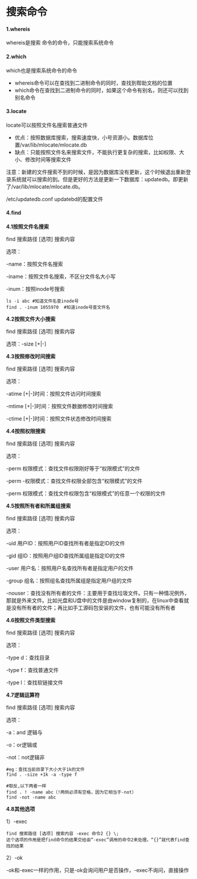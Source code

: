 # 搜索命令

#### 1.whereis

whereis是搜索 命令的命令，只能搜索系统命令



#### 2.which

which也是搜索系统命令的命令

- whereis命令可以在查找到二进制命令的同时，查找到帮助文档的位置
- which命令在查找到二进制命令的同时，如果这个命令有别名，则还可以找到别名命令



#### 3.locate

locate可以按照文件名搜索普通文件

- 优点：按照数据库搜索，搜索速度快，小号资源小。数据库位置/var/lib/mlocate/mlocate.db
- 缺点：只能按照文件名来搜索文件，不能执行更复杂的搜索，比如权限、大小、修改时间等搜索文件



注意：新建的文件搜索不到的时候，是因为数据库没有更新，这个时候退出重新登录系统就可以搜索的到。但是更好的方法是更新一下数据库：updatedb。即更新了/var/lib/mlocate/mlocate.db。



/etc/updatedb.conf		updatebd的配置文件



#### 4.find

**4.1按照文件名搜索**

find 搜索路径  [选项]  搜索内容

选项：

-name：按照文件名搜索

-iname：按照文件名搜索，不区分文件名大小写

-inum：按照inode号搜索



```shell
ls -i abc #知道文件名查inode号
find . -inum 1055970  #知道inode号查文件名
```



**4.2按照文件大小搜索**

find 搜索路径 [选项] 搜索内容

选项：-size [+|-]



**4.3按照修改时间搜索**

find 搜索路径 [选项] 搜索内容

选项：

-atime [+|-]时间：按照文件访问时间搜索

-mtime [+|-]时间：按照文件数据修改时间搜索

-ctime [+|-]时间：按照文件状态修改时间搜索



**4.4按照权限搜索**

find 搜索路径 [选项] 搜索内容

选项：

-perm  权限模式：查找文件权限刚好等于“权限模式”的文件

-perm  -权限模式：查找文件权限全部包含“权限模式”的文件

-perm  权限模式：查找文件权限包含“权限模式”的任意一个权限的文件



**4.5按照所有者和所属组搜索**

find 搜索路径 [选项] 搜索内容

选项：

-uid  用户ID：按照用户ID查找所有者是指定ID的文件

-gid  组ID：按照用户组ID查找所属组是指定ID的文件

-user 用户名：按照用户名查找所有者是指定用户的文件

-group  组名：按照组名查找所属组是指定用户组的文件

-nouser：查找没有所有者的文件：主要用于查找垃圾文件。只有一种情况例外，那就是外来文件。比如光盘和U盘中的文件是由window复制的，在linux中查看就是没有所有者的文件；再比如手工源码包安装的文件，也有可能没有所有者



**4.6按照文件类型搜索**

find 搜索路径 [选项] 搜索内容

选项：

-type d：查找目录

-type f：查找普通文件

-type l：查找软链接文件



**4.7逻辑运算符**

find 搜索路径 [选项] 搜索内容

选项：

-a：and 逻辑与

-o：or逻辑或

-not：not逻辑非



```shell
#eg：查找当前目录下大小大于1k的文件
find . -size +1k -a -type f

#取反,以下两者一样
find . ! -name abc（!两侧必须有空格，因为它相当于-not）
find -not -name abc  
```



**4.8其他选项**

1）-exec

```
find 搜索路径 [选项] 搜索内容 -exec 命令2 {} \;
这个选项的作用是把find命令的结果交给由“-exec”调用的命令2来处理。“{}”就代表find查找的结果
```

2）-ok

-ok和-exec一样的作用，只是-ok会询问用户是否操作，-exec不询问，直接操作